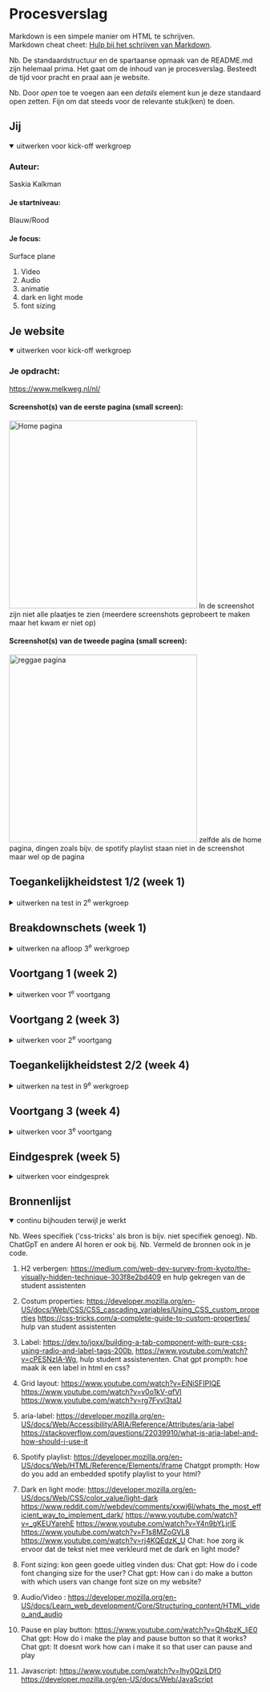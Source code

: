 # Procesverslag
Markdown is een simpele manier om HTML te schrijven.  
Markdown cheat cheet: [Hulp bij het schrijven van Markdown](https://github.com/adam-p/markdown-here/wiki/Markdown-Cheatsheet).

Nb. De standaardstructuur en de spartaanse opmaak van de README.md zijn helemaal prima. Het gaat om de inhoud van je procesverslag. Besteedt de tijd voor pracht en praal aan je website.

Nb. Door *open* toe te voegen aan een *details* element kun je deze standaard open zetten. Fijn om dat steeds voor de relevante stuk(ken) te doen.





## Jij

<details open>
  <summary>uitwerken voor kick-off werkgroep</summary>

  ### Auteur:
  Saskia Kalkman

  #### Je startniveau:
  Blauw/Rood 

  #### Je focus:
  Surface plane

  1. Video
  2. Audio 
  3. animatie 
  4. dark en light mode
  5. font sizing
 
</details>





## Je website

<details open>
  <summary>uitwerken voor kick-off werkgroep</summary>

  ### Je opdracht:
  https://www.melkweg.nl/nl/

  #### Screenshot(s) van de eerste pagina (small screen): 

  <img src="readme-images/homepage.jpg" width="375px" alt="Home pagina">
  In de screenshot zijn niet alle plaatjes te zien (meerdere screenshots geprobeert te maken maar het kwam er niet op)

  #### Screenshot(s) van de tweede pagina (small screen):
  
  <img src="readme-images/reggaepage.jpg" width="375px" alt="reggae pagina">
  zelfde als de home pagina, dingen zoals bijv. de spotify playlist staan niet in de screenshot maar wel op de pagina 
 
</details>



## Toegankelijkheidstest 1/2 (week 1)

<details>
  <summary>uitwerken na test in 2<sup>e</sup> werkgroep</summary>

  ### Bevindingen
Hoofdpagina: De hoofdpagina en het overzicht van het schema zijn over het algemeen goed opgedeeld. De screenreader kan deze content makkelijk en duidelijk voorlezen, waardoor navigatie op deze pagina relatief probleemloos verloopt.

Andere pagina’s: Op pagina’s met meer tekst, zoals achtergrondinformatie of artikelen, is het een ander verhaal. Veel teksten zijn niet selecteerbaar of niet leesbaar voor de screenreader; deze geeft vaak alleen “webmateriaal” weer in plaats van de daadwerkelijke inhoud. Hierdoor missen gebruikers een groot deel van de informatie.

Nieuwsbrief: De nieuwsbriefsectie is een duidelijk voorbeeld van ontoegankelijke content. De screenreader kan deze content niet goed voorlezen, waardoor gebruikers geen toegang hebben tot belangrijke updates en informatie.

Extra informatie over evenementen: Op de pagina’s met informatie over evenementen valt op dat veel aanvullende content niet toegankelijk is. Alleen de links in de tekst zijn selecteerbaar, terwijl de rest van de tekst volledig wordt overgeslagen. Hierdoor kan een screenreader-gebruiker niet volledig begrijpen waar een evenement over gaat of wat de details zijn.

Algemene indruk: Hoewel sommige onderdelen van de website, zoals de hoofdpagina en het schema, goed functioneren met een screenreader, is het grootste deel van de website ontoegankelijk. Vooral tekstintensieve pagina’s en aanvullende informatie zijn problematisch, waardoor het voor gebruikers die afhankelijk zijn van screenreaders moeilijk is om de website volledig te gebruiken.

Conclusie:
De Melkweg-website is op enkele plekken beperkt toegankelijk. De hoofdpagina werkt redelijk, maar zodra men verder de site in gaat, wordt duidelijk dat veel content ontoegankelijk is voor screenreaders. Belangrijke informatie, zoals nieuwsbrieven en extra details over evenementen, kan niet volledig gelezen worden, waardoor de gebruikerservaring voor mensen met een visuele beperking sterk wordt beperkt

</details>



## Breakdownschets (week 1)

<details>
  <summary>uitwerken na afloop 3<sup>e</sup> werkgroep</summary>

  ### de hele pagina: 
  <img src="readme-images/dummy-plaatje.jpg" width="375px" alt="breakdown van de hele pagina">

  ### dynamisch deel (bijv menu): 
  <img src="readme-images/dummy-plaatje.jpg" width="375px" alt="breakdown van een dynamisch deel">

  ### wellicht nog een dynamisch deel (bijv filter): 
  <img src="readme-images/dummy-plaatje.jpg" width="375px" alt="breakdown van nog een dynamisch deel">

</details>





## Voortgang 1 (week 2)

<details>
  <summary>uitwerken voor 1<sup>e</sup> voortgang</summary>

  ### Stand van zaken
  over het algemeen gaat het opzetten van de 2 html's makkelijk. enige waar ik tegen aan loop is dat niet alle ccontent van de website download dus ik mot het handmaatig uit de melkweg site halen, ook verandert de melkweg website met elke refresh wat het een beetje lastig maakt om de juiste content te plaatsen

  ### verslag van meeting

  "Goed dat je @font-face gebruikt voor het inladen van fonts. Nette css opzet, niks op aan te merken. Gebruik custom properties, dit is een van de surface plain dingen waarvan je er 5 moet hebben. Spacing tussen css consisstent houden.
 
Header kan je weghalen op je tweede pagina, is alleen voor navigatie. In elke section moet een heading staan voor de toegankelijkheid, hier is een trucje voor deze kun je in onderstaande link checken." 


</details>





## Voortgang 2 (week 3)

<details>
  <summary>uitwerken voor 2<sup>e</sup> voortgang</summary>

  ### Stand van zaken
  Ik heb nog al veel last met de css, het is allemaal een stuk detaileerder dan op eerste oog opslag te zien is, veel verschillende font sizes en dingen die niet heel consistent zijn ( bij het highlight gedeelte bijvoorbeeld). Ik vind het nog heel moeilijk om de foto's op de homepagina ( in het event gedeelte) goed te plaatsen omdat de een beetje 'rommelig' staan. Dus daar moet ik nog even goed voor gaan zitten. 

  ### Agenda voor meeting
  
  Vragen: 
  1. Hoe codeer ik het event gedeelte 
  2. Mijn footer blijft niet plakken 
  3. Hoe plaats ik mijn foto's op de juiste plek? 

  ### Verslag van meeting
Ik snap nu hoe ik mijn foto's makkelijk met het gebruik van grid op de juiste plek kan zetten, ook hoe ik deze op de achtergrond ook kan toevoegen. Mijn footer blijft nu goed plakken en werkt verder goed. 
Ook heb ik een aantal dingen aangepast in mijn html die nog niet helemaal lekker liepen. 
</details>





## Toegankelijkheidstest 2/2 (week 4)

<details>
  <summary>uitwerken na test in 9<sup>e</sup> werkgroep</summary>

  ### Bevindingen
 Homepagina:

 Op de homepagina leest de screenreader over het algemeen de content goed voor. In tegenstelling tot de originele pagina wordt geen tekst overgeslagen en blijft de structuur van de code intact. Ook de alt-teksten worden correct voorgelezen en de links zijn duidelijk hoorbaar. Daarnaast wordt aangegeven wanneer een link al bezocht is, wat de navigatie vergemakkelijkt.

Reggae-pagina:
De reggae-pagina wordt over het algemeen goed voorgelezen. Het programma wordt duidelijk genoemd en het is eenvoudig om door de pagina te navigeren. Het enige punt waar de voice-over soms vastloopt, is bij de Spotify-playlist. Hierbij gaat de screenreader eerst door elk nummer voordat hij verdergaat met de rest van de content. Dit komt doordat de playlist via een iframe is ingebed. Helaas is het lastig om dit op een andere manier op te lossen, waardoor dit onderdeel minder toegankelijk is, ook op mijn eigen website.

Conclusie:
Mijn website is tot nu toe toegankelijker dan de originele website. Alle content wordt goed voorgelezen en de navigatie is duidelijk, waardoor bezoekers makkelijker door de site kunnen bewegen.

</details>





## Voortgang 3 (week 4)

<details>
  <summary>uitwerken voor 3<sup>e</sup> voortgang</summary>

  ### Stand van zaken
  Over het algemeen komt de website al goed samen, het enige waar ik echt nog wel tegen aanloop is het event gedeeelte met de foto's. ook merk ik dat het stylen van de programma's gedeeltes ook lastig is omdat er dus meerdere dingen op een specifieke manier staat met verschillende fonts/font sizes ect. ik merk dat ik het lastig vind om de kleine details na te maken. ik moet me nu voornamellijk gaan focussen op de details (zoals margin's, paddings, font sizes ect.) en de 5 surface plane dingen.



</details>





## Eindgesprek (week 5)

<details>
  <summary>uitwerken voor eindgesprek</summary>

  ### Je uitkomst - karakteristiek screenshots:
  <img src="readme-images/dummy-plaatje.jpg" width="375px" alt="uitomst opdracht 1">


  ### Dit ging goed/Heb ik geleerd: 
  Korte omschrijving met plaatjes

  <img src="readme-images/dummy-plaatje.jpg" width="375px" alt="top">


  ### Dit was lastig/Is niet gelukt:
  Korte omschrijving met plaatjes

  <img src="readme-images/dummy-plaatje.jpg" width="375px" alt="bummer">
</details>





## Bronnenlijst

<details open>
  <summary>continu bijhouden terwijl je werkt</summary>

  Nb. Wees specifiek ('css-tricks' als bron is bijv. niet specifiek genoeg). 
  Nb. ChatGpT en andere AI horen er ook bij.
  Nb. Vermeld de bronnen ook in je code.

  1. H2 verbergen: 
  https://medium.com/web-dev-survey-from-kyoto/the-visually-hidden-technique-303f8e2bd409 en 
  hulp gekregen van de student assistenten 

  2. Costum properties: https://developer.mozilla.org/en-US/docs/Web/CSS/CSS_cascading_variables/Using_CSS_custom_properties
  https://css-tricks.com/a-complete-guide-to-custom-properties/ 
  hulp van student assistenten 

  3. Label: https://dev.to/joxx/building-a-tab-component-with-pure-css-using-radio-and-label-tags-200b,
   https://www.youtube.com/watch?v=cPESNzIA-Wg, 
   hulp student assistenenten. 
   Chat gpt prompth: hoe maak ik een label in html en css? 

   4. Grid layout: https://www.youtube.com/watch?v=EiNiSFIPIQE
   https://www.youtube.com/watch?v=v0o1kV-qfVI
   https://www.youtube.com/watch?v=rg7Fvvl3taU

   5. aria-label: https://developer.mozilla.org/en-US/docs/Web/Accessibility/ARIA/Reference/Attributes/aria-label
   https://stackoverflow.com/questions/22039910/what-is-aria-label-and-how-should-i-use-it

   6. Spotify playlist: https://developer.mozilla.org/en-US/docs/Web/HTML/Reference/Elements/iframe
   Chatgpt prompth: How do you add an embedded spotify playlist to your html? 

   7. Dark en light mode: https://developer.mozilla.org/en-US/docs/Web/CSS/color_value/light-dark
   https://www.reddit.com/r/webdev/comments/xxwj6l/whats_the_most_efficient_way_to_implement_dark/
  https://www.youtube.com/watch?v=_gKEUYarehE
   https://www.youtube.com/watch?v=Y4n9bYLjrIE
   https://www.youtube.com/watch?v=F1s8MZoGVL8
   https://www.youtube.com/watch?v=rj4KQEdzK_U
   Chat: hoe zorg ik ervoor dat de tekst niet mee verkleurd met de dark en light mode? 

   8. Font sizing: kon geen goede uitleg vinden dus: 
   Chat gpt: How do i code font changing size for the user? 
   Chat gpt: How can i do make a button with which users van change font size on my website? 

   9. Audio/Video : https://developer.mozilla.org/en-US/docs/Learn_web_development/Core/Structuring_content/HTML_video_and_audio

10. Pause en play button: https://www.youtube.com/watch?v=Qh4bzK_IiE0
Chat gpt: How do i make the play and pause button so that it works? 
Chat gpt: It doesnt work how can i make it so that user can pause and play 

11. Javascript: https://www.youtube.com/watch?v=Ihy0QziLDf0
https://developer.mozilla.org/en-US/docs/Web/JavaScript



</details>
